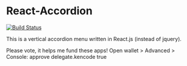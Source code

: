 # React-Accordion

[![Build Status](https://travis-ci.org/christian-fei/React-Accordion.svg?branch=master)](https://travis-ci.org/christian-fei/React-Accordion)

This is a vertical accordion menu written in React.js (instead of jquery).

Please vote, it helps me fund these apps!
Open wallet > Advanced > Console: approve delegate.kencode true
